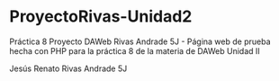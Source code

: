 # ProyectoRivas-Unidad2
Práctica 8 Proyecto DAWeb Rivas Andrade 5J - Página web de prueba hecha con PHP para la práctica 8 de la materia de DAWeb Unidad II

Jesús Renato Rivas Andrade 5J
